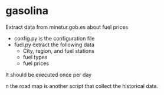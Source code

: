 # gasolina
Extract data from minetur.gob.es about fuel prices

* config.py is the configuration file 
* fuel.py extract the following data
  - City, region, and fuel stations
  - fuel types
  - fuel prices

It should be executed once per day

 n the road map is another script that collect the historical data. 
